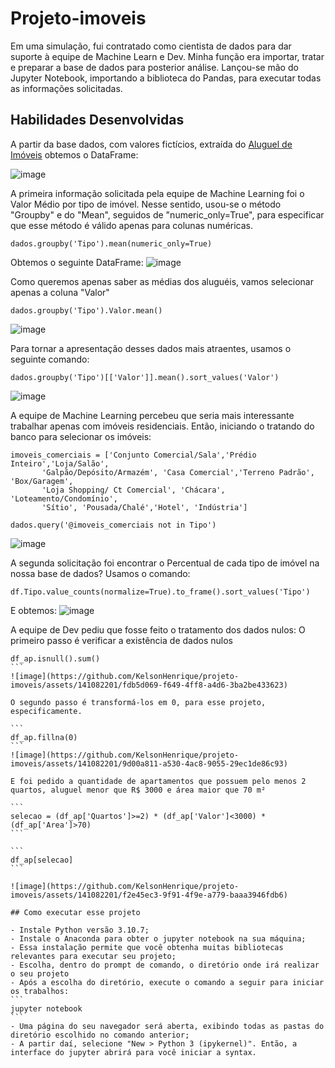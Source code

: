 # Projeto-imoveis
Em uma simulação, fui contratado como cientista de dados para dar suporte à equipe de Machine Learn e Dev. Minha função era importar, tratar e preparar a base de dados para posterior análise. Lançou-se mão do Jupyter Notebook, importando a biblioteca do Pandas, para executar todas as informações solicitadas.

## Habilidades Desenvolvidas
A partir da base dados, com valores fictícios, extraída do  <a href="[https://grouplens.org/datasets/movielens/](https://raw.githubusercontent.com/alura-cursos/pandas-conhecendo-a-biblioteca/main/base-de-dados/aluguel.csv)https://raw.githubusercontent.com/alura-cursos/pandas-conhecendo-a-biblioteca/main/base-de-dados/aluguel.csv" target="_blank"> Aluguel de Imóveis</a> obtemos o DataFrame:

![image](https://github.com/KelsonHenrique/projeto-imoveis/assets/141082201/68d497a8-8bf0-4a3f-98c9-0aa7a22658c8)

A primeira informação solicitada pela equipe de Machine Learning foi o Valor Médio por tipo de imóvel. Nesse sentido, usou-se o método "Groupby" e do "Mean", seguidos de "numeric_only=True", para especificar que esse método é válido apenas para colunas numéricas. 
```
dados.groupby('Tipo').mean(numeric_only=True)
```
Obtemos o seguinte DataFrame:
![image](https://github.com/KelsonHenrique/projeto-imoveis/assets/141082201/62b818d3-b5eb-4cc4-b323-4ffe1047cd7f)

Como queremos apenas saber as médias dos aluguéis, vamos selecionar apenas a coluna "Valor"
```
dados.groupby('Tipo').Valor.mean()
```
![image](https://github.com/KelsonHenrique/projeto-imoveis/assets/141082201/337d7f03-3106-490b-8dcc-6c15fe78c83d)

Para tornar a apresentação desses dados mais atraentes, usamos o seguinte comando:
```
dados.groupby('Tipo')[['Valor']].mean().sort_values('Valor')
```

![image](https://github.com/KelsonHenrique/projeto-imoveis/assets/141082201/b01c422d-ef5a-4dbd-bdc1-3529ce193bd0)



A equipe de Machine Learning percebeu que seria mais interessante trabalhar apenas com imóveis residenciais. Então, iniciando o tratando do banco para selecionar os imóveis:

```
imoveis_comerciais = ['Conjunto Comercial/Sala','Prédio Inteiro','Loja/Salão',
       'Galpão/Depósito/Armazém', 'Casa Comercial','Terreno Padrão', 'Box/Garagem',
       'Loja Shopping/ Ct Comercial', 'Chácara', 'Loteamento/Condomínio',
       'Sítio', 'Pousada/Chalé','Hotel', 'Indústria']
```

```
dados.query('@imoveis_comerciais not in Tipo')
```
![image](https://github.com/KelsonHenrique/projeto-imoveis/assets/141082201/a8194fcc-a475-4009-a4bc-ceef28d61fcc)

A segunda solicitação foi encontrar o Percentual de cada tipo de imóvel na nossa base de dados?
Usamos o comando:
```
df.Tipo.value_counts(normalize=True).to_frame().sort_values('Tipo')
```

E obtemos:
![image](https://github.com/KelsonHenrique/projeto-imoveis/assets/141082201/70495635-1ebe-4bac-a809-52e8b140ee20)

A equipe de Dev pediu que fosse feito o tratamento dos dados nulos:
O primeiro passo é verificar a existência de dados nulos

````
df_ap.isnull().sum()
```
![image](https://github.com/KelsonHenrique/projeto-imoveis/assets/141082201/fdb5d069-f649-4ff8-a4d6-3ba2be433623)

O segundo passo é transformá-los em 0, para esse projeto, especificamente.

```
df_ap.fillna(0)
```
![image](https://github.com/KelsonHenrique/projeto-imoveis/assets/141082201/9d00a811-a530-4ac8-9055-29ec1de86c93)

E foi pedido a quantidade de apartamentos que possuem pelo menos 2 quartos, aluguel menor que R$ 3000 e área maior que 70 m²

```
selecao = (df_ap['Quartos']>=2) * (df_ap['Valor']<3000) * (df_ap['Area']>70)
```

```
df_ap[selecao]
```

![image](https://github.com/KelsonHenrique/projeto-imoveis/assets/141082201/f2e45ec3-9f91-4f9e-a779-baaa3946fdb6)

## Como executar esse projeto 

- Instale Python versão 3.10.7;
- Instale o Anaconda para obter o jupyter notebook na sua máquina;
- Essa instalação permite que você obtenha muitas bibliotecas relevantes para executar seu projeto;
- Escolha, dentro do prompt de comando, o diretório onde irá realizar o seu projeto
- Após a escolha do diretório, execute o comando a seguir para iniciar os trabalhos:
```
jupyter notebook
```
- Uma página do seu navegador será aberta, exibindo todas as pastas do diretório escolhido no comando anterior;
- A partir daí, selecione "New > Python 3 (ipykernel)". Então, a interface do jupyter abrirá para você iniciar a syntax.
 


